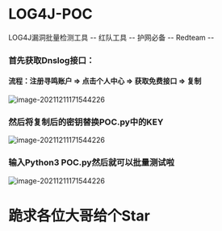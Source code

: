 # LOG4J-POC
LOG4J漏洞批量检测工具 -- 红队工具 -- 护网必备 -- Redteam --

### 首先获取Dnslog接口：

#### 流程：注册寻鸣账户 => 点击个人中心 => 获取免费接口 => 复制

![image-20211211171544226](https://xiaobai-src.oss-cn-hangzhou.aliyuncs.com/Github/LOG4J/2.png)

### 然后将复制后的密钥替换POC.py中的KEY

![image-20211211171544226](https://xiaobai-src.oss-cn-hangzhou.aliyuncs.com/Github/LOG4J/3.png)

### 输入Python3 POC.py然后就可以批量测试啦

![image-20211211171544226](https://xiaobai-src.oss-cn-hangzhou.aliyuncs.com/Github/LOG4J/1.png)

# 跪求各位大哥给个Star


